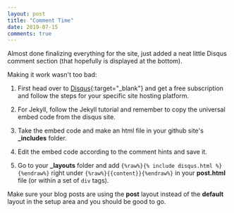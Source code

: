 ```yaml
---
layout: post
title: "Comment Time"
date: 2019-07-15
comments: true
---
```


Almost done finalizing everything for the site, just added a neat little Disqus comment section (that hopefully is displayed at the bottom).

Making it work wasn't too bad:

1. First head over to [Disqus](https://disqus.com){:target="_blank"} and get a free subscription and follow the steps for your specific site hosting platform.

2. For Jekyll, follow the Jekyll tutorial and remember to copy the universal embed code from the disqus site.

3. Take the embed code and make an html file in your github site's **_includes** folder.

4. Edit the embed code according to the comment hints and save it.

5. Go to your **_layouts** folder and add ```{%raw%}{% include disqus.html %}{%endraw%}```	right under ```{%raw%}{{content}}{%endraw%}``` in your **post.html** file (or within a set of ```div``` tags).

Make sure your blog posts are using the **post** layout instead of the **default** layout in the setup area and you should be good to go.


